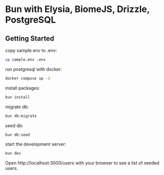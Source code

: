 # Bun with Elysia, BiomeJS, Drizzle, PostgreSQL

## Getting Started
copy sample.env to .env:
```bash
cp sample.env .env
```
run postgresql with docker:
```bash
docker compose up -d
```
install packages:
```bash
bun install
```
migrate db:
```bash
bun db:migrate
```
seed db:
```bash
bun db:seed
```
start the development server:
```bash
bun dev
```

Open http://localhost:3000/users with your browser to see a list of seeded users.